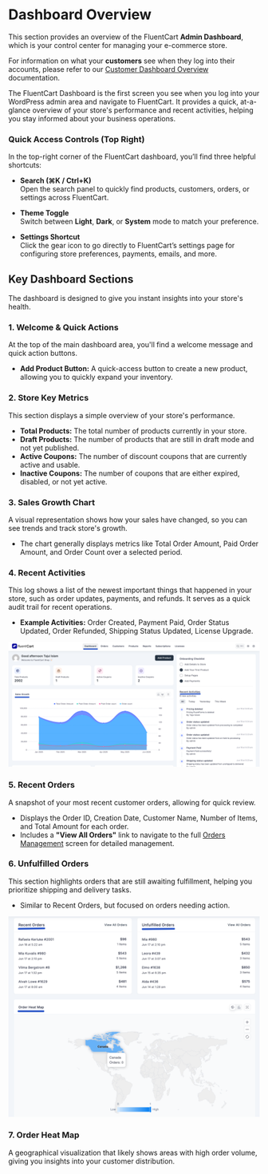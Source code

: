 # Dashboard Overview

This section provides an overview of the FluentCart **Admin Dashboard**, which is your control center for managing your e-commerce store.

For information on what your **customers** see when they log into their accounts, please refer to our [Customer Dashboard Overview](/guide/customer-dashboard/index) documentation.

The FluentCart Dashboard is the first screen you see when you log into your WordPress admin area and navigate to FluentCart. It provides a quick, at-a-glance overview of your store's performance and recent activities, helping you stay informed about your business operations.

### Quick Access Controls (Top Right)

In the top-right corner of the FluentCart dashboard, you’ll find three helpful shortcuts:

- **Search (⌘K / Ctrl+K)**  
  Open the search panel to quickly find products, customers, orders, or settings across FluentCart.

- **Theme Toggle**  
  Switch between **Light**, **Dark**, or **System** mode to match your preference.

- **Settings Shortcut**  
  Click the gear icon to go directly to FluentCart’s settings page for configuring store preferences, payments, emails, and more.

## Key Dashboard Sections

The dashboard is designed to give you instant insights into your store's health.

### 1. Welcome & Quick Actions

At the top of the main dashboard area, you'll find a welcome message and quick action buttons.


* **Add Product Button:** A quick-access button to create a new product, allowing you to quickly expand your inventory.

### 2. Store Key Metrics

This section displays a simple overview of your store's performance.

* **Total Products:** The total number of products currently in your store.
* **Draft Products:** The number of products that are still in draft mode and not yet published.
* **Active Coupons:** The number of discount coupons that are currently active and usable.
* **Inactive Coupons:** The number of coupons that are either expired, disabled, or not yet active.

### 3. Sales Growth Chart

A visual representation shows how your sales have changed, so you can see trends and track store's growth.
* The chart generally displays metrics like Total Order Amount, Paid Order Amount, and Order Count over a selected period.

### 4. Recent Activities

This log shows a list of the newest important things that happened in your store, such as order updates, payments, and refunds. It serves as a quick audit trail for recent operations.

* **Example Activities:** Order Created, Payment Paid, Order Status Updated, Order Refunded, Shipping Status Updated, License Upgrade.

![Screenshot of Dashboard Overview - Getting Started](/guide/public/images/getting-started/dashboard-overview.png)

### 5. Recent Orders

A snapshot of your most recent customer orders, allowing for quick review.

* Displays the Order ID, Creation Date, Customer Name, Number of Items, and Total Amount for each order.
* Includes a **"View All Orders"** link to navigate to the full [Orders Management](/guide/store-management/orders-management/) screen for detailed management.

### 6. Unfulfilled Orders

This section highlights orders that are still awaiting fulfillment, helping you prioritize shipping and delivery tasks.

* Similar to Recent Orders, but focused on orders needing action.

![Screenshot of Getting Started](/guide/public/images/getting-started/order-heat-map.png)

### 7. Order Heat Map

A geographical visualization that likely shows areas with high order volume, giving you insights into your customer distribution.

